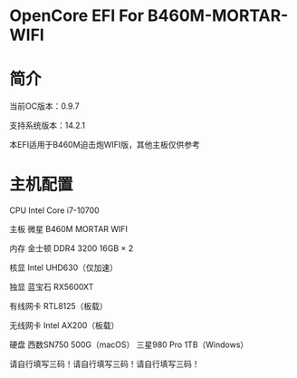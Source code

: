 # OpenCore EFI For B460M-MORTAR-WIFI
# 简介

当前OC版本：0.9.7

支持系统版本：14.2.1

本EFI适用于B460M迫击炮WIFI版，其他主板仅供参考

# 主机配置

CPU	Intel Core i7-10700

主板	微星 B460M MORTAR WIFI

内存	金士顿 DDR4 3200 16GB × 2

核显	Intel UHD630（仅加速）

独显	蓝宝石 RX5600XT

有线网卡	RTL8125（板载）

无线网卡	Intel AX200（板载）

硬盘	西数SN750 500G（macOS） 三星980 Pro 1TB（Windows）



请自行填写三码！请自行填写三码！请自行填写三码！
